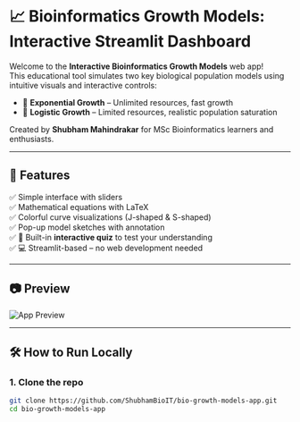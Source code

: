 # 📈 Bioinformatics Growth Models: Interactive Streamlit Dashboard

Welcome to the **Interactive Bioinformatics Growth Models** web app!  
This educational tool simulates two key biological population models using intuitive visuals and interactive controls:

- 🌱 **Exponential Growth** – Unlimited resources, fast growth
- 🌳 **Logistic Growth** – Limited resources, realistic population saturation

Created by **Shubham Mahindrakar** for MSc Bioinformatics learners and enthusiasts.

---

## 🚀 Features

✅ Simple interface with sliders  
✅ Mathematical equations with LaTeX  
✅ Colorful curve visualizations (J-shaped & S-shaped)  
✅ Pop-up model sketches with annotation  
✅ 🧠 Built-in **interactive quiz** to test your understanding  
✅ 💻 Streamlit-based – no web development needed

---

## 📷 Preview

![App Preview](https://github.com/ShubhamBioIT/bio-growth-models-app/assets/preview_image.png)

---

## 🛠️ How to Run Locally

### 1. Clone the repo

```bash
git clone https://github.com/ShubhamBioIT/bio-growth-models-app.git
cd bio-growth-models-app
